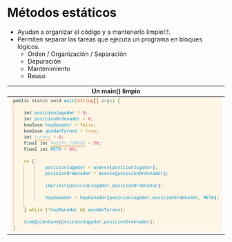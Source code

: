 # Métodos estáticos

- Ayudan a organizar el código y a mantenerlo limpio!!!.
- Permiten separar las tareas que ejecuta un programa en bloques lógicos.
    - Orden / Organización / Separación
    - Depuración
    - Mantenimiento
    - Reuso

<div align="center">

|Un main() limpio
|-
|![](/images/metodosEstaticos001.png)

</div>